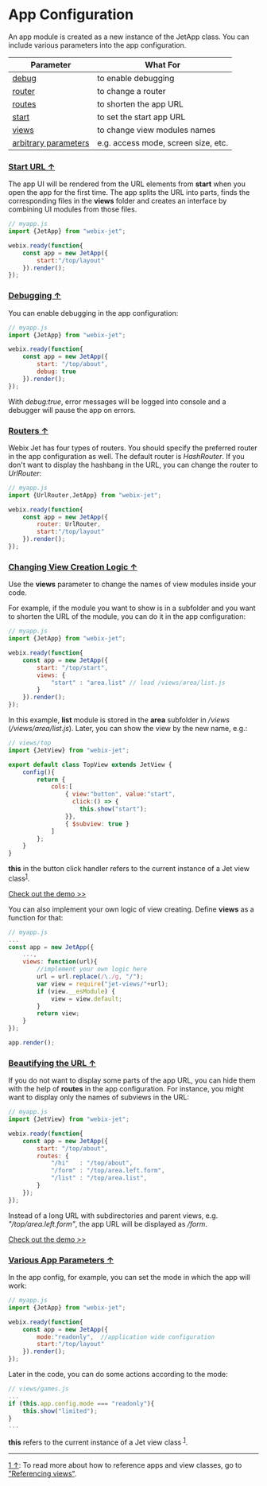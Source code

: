 # <span id="contents">App Configuration</span>

An app module is created as a new instance of the JetApp class. You can include various parameters into the app configuration.

| Parameter                         | What For |
|-----------------------------------|----------|
| [debug](#debug)                   | to enable debugging |
| [router](#router)                 | to change a router |
| [routes](#routes)                 | to shorten the app URL |
| [start](#start)                   | to set the start app URL|
| [views](#views)                   | to change view modules names |
| [arbitrary parameters](#other)    | e.g. access mode, screen size, etc. |

### [<span id="start">Start URL &uarr;</span>](#contents)

The app UI will be rendered from the URL elements from **start** when you open the app for the first time. The app splits the URL into parts, finds the corresponding files in the **views** folder and creates an interface by combining UI modules from those files.

~~~js
// myapp.js
import {JetApp} from "webix-jet";

webix.ready(function{
	const app = new JetApp({
		start:"/top/layout"
	}).render();
});
~~~

### [<span id="debug">Debugging &uarr;</span>](#contents)

You can enable debugging in the app configuration: 

```js
// myapp.js
import {JetApp} from "webix-jet";

webix.ready(function{
	const app = new JetApp({
		start: "/top/about",
		debug: true
	}).render();
});
```

With _debug:true_, error messages will be logged into console and a debugger will pause the app on errors.

### [<span id="router">Routers &uarr;</span>](#contents)

Webix Jet has four types of routers. You should specify the preferred router in the app configuration as well. The default router is _HashRouter_. If you don't want to display the hashbang in the URL, you can change the router to _UrlRouter_:

```js
// myapp.js
import {UrlRouter,JetApp} from "webix-jet";

webix.ready(function{
	const app = new JetApp({
		router: UrlRouter,
		start:"/top/layout"
	}).render();
});
```

### [<span id="views">Changing View Creation Logic &uarr;</span>](#contents)

Use the **views** parameter to change the names of view modules inside your code.

For example, if the module you want to show is in a subfolder and you want to shorten the URL of the module, you can do it in the app configuration:

```js
// myapp.js
import {JetApp} from "webix-jet";

webix.ready(function{
	const app = new JetApp({
		start: "/top/start",
		views: {
			"start" : "area.list" // load /views/area/list.js
		}
	}).render();
});
```

In this example, **list** module is stored in the **area** subfolder in _/views_ (_/views/area/list.js_). Later, you can show the view by the new name, e.g.:

```js
// views/top
import {JetView} from "webix-jet";

export default class TopView extends JetView {
	config(){
		return {
			cols:[
                { view:"button", value:"start",
                  click:() => {
					this.show("start");
				}},
				{ $subview: true }
			]
		};
	}
}
```

**this** in the button click handler refers to the current instance of a Jet view class<sup><a href="#myfootnote1" id="origin1">1</a></sup>.

[Check out the demo >>](https://github.com/webix-hub/jet-demos/blob/master/sources/viewresolve.js)

You can also implement your own logic of view creating. Define **views** as a function for that: 

```js
// myapp.js
...
const app = new JetApp({
    ...,
    views: function(url){
        //implement your own logic here
        url = url.replace(/\./g, "/");
        var view = require("jet-views/"+url);
        if (view.__esModule) {
            view = view.default;
        }
        return view;
    }
});

app.render();
```

### [<span id="routes">Beautifying the URL &uarr;</span>](#contents)

If you do not want to display some parts of the app URL, you can hide them with the help of **routes** in the app configuration. For instance, you might want to display only the names of subviews in the URL: 

```js
// myapp.js
import {JetView} from "webix-jet";

webix.ready(function{
	const app = new JetApp({
		start: "/top/about",
		routes: {
			"/hi" 	: "/top/about",
			"/form" : "/top/area.left.form",
			"/list" : "/top/area.list",
		}
	});
});
```

Instead of a long URL with subdirectories and parent views, e.g. _"/top/area.left.form"_, the app URL will be displayed as _/form_.

[Check out the demo >>](https://github.com/webix-hub/jet-demos/blob/master/sources/routes.js)

### [<span id="other">Various App Parameters &uarr;</span>](#contents)

In the app config, for example, you can set the mode in which the app will work:

```js
// myapp.js
import {JetApp} from "webix-jet";

webix.ready(function{
	const app = new JetApp({
		mode:"readonly",  //application wide configuration
		start:"/top/layout"
	}).render();
});
```

Later in the code, you can do some actions according to the mode:

```js
// views/games.js
...
if (this.app.config.mode === "readonly"){
	this.show("limited");
}
...
```

**this** refers to the current instance of a Jet view class <sup><a href="#myfootnote1" id="origin">1</a></sup>.

<!-- footnotes -->
- - -
<a id="myfootnote1" href="#origin1">1 &uarr;</a>:
To read more about how to reference apps and view classes, go to ["Referencing views"](../detailed/referencing.md).
